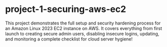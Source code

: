 # project-1-securing-aws-ec2
This project demonstrates the full setup and security hardening process for an Amazon Linux 2023 EC2 instance on AWS. It covers everything from first launch to creating secure admin users, disabling insecure logins, updating, and monitoring a complete checklist for cloud server hygiene!

